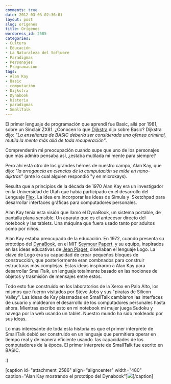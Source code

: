 ```yaml
---
comments: true
date: 2012-03-03 02:36:01
layout: post
slug: origenes
title: Orígenes
wordpress_id: 2585
categories:
- Cultura
- Educación
- La Naturaleza del Software
- Paradigmas
- Personajes
- Programación
tags:
- Alan Kay
- Basic
- computación
- Dijkstra
- Dynabook
- historia
- paradigmas
- SmallTalk
---
```


El primer lenguaje de programación que aprendí fue Basic, allá por 1981, sobre un Sinclair ZX81. ¿Conocen lo que [Dijkstra](http://www.lnds.net/blog/2009/07/calidad-correccion-y-elegancia-una-entrevista-a-dijkstra.html) dijo sobre Basic? Dijkstra dijo: _"La enseñanza de BASIC debería ser considerada una ofensa criminal, mutila la mente más allá de toda recuperación"_.

Comprenderán mi preocupación cuando supe que uno de los personajes que más admiro pensaba así, ¿estaba mutilada mi mente para siempre?

Pero ahí está otro de los grandes héroes de nuestro campo, Alan Kay, que dijo: _"la arrogancia en ciencias de la computación se mide en nano-dijktras"_ (ante lo cual alguien respondió "y en microkays).

Resulta que a principios de la década de 1970 Alan Kay era un investigador en la Universidad de Utah que había participado en el desarrollo del Lenguaje [Flex](http://www.mprove.de/diplom/gui/kay68.html). La idea era incorporar las ideas de Simula y  Sketchpad para desarrollar interfaces gráficas para computadores personales.

Alan Kay tenía esta visión que llamó el DynaBook, un sistema portable, de pantalla plana sensible. Un aparato que es el antecesor directo del notebook y las tablets. Una máquina que fuera usado tanto por adultos como por niños.

Alan Kay estaba preocupado de la educación. En 1972, cuando presenta su prototipo del [DynaBook](http://en.wikipedia.org/wiki/Dynabook), en el MIT [Seymour Papert ](http://en.wikipedia.org/wiki/Papert) y su equipo, inspirados en las ideas educativas de [Jean Piaget ](http://en.wikipedia.org/wiki/Jean_Piaget) diseñaban el lenguaje Logo. La clave de Logo era su capacidad de crear pequeños bloques de construcción, que posteriormente eran combnados para construir estructuras más complejas. Estas ideas inspiraron a Alan Kay para desarrollar SmallTalk, un lenguaje totalmente basado en las nociones de objetos y trasmisión de mensajes entre estos.

Todo esto fue construido en los laboratorios de la Xerox en Palo Alto, los mismos que fueron visitados por Steve Jobs y sus "piratas de Silicon Valley". Las ideas de Kay plasmadas en SmallTalk cambiaron las interfaces de usuario y moldearon el desarrollo de los computadores personales hasta ahora. Mientras escribo esto en mi notebook mi mujer juega Sudoku y navega por la web usando un tablet. Nuestro mundo ha sido moldeado por sus ideas.

Lo más interesante de toda esta historia es que el primer interprete de SmallTalk debió ser construido en un lenguaje que permitiera operar en tiempo real y de manera eficiente usando  las capacidades de los computadores de la época. El primer interprete de SmallTalk fue escrito en BASIC.


:)




[caption id="attachment_2586" align="aligncenter" width="480" caption="Alan Kay mostrando el prototipo del Dynabook"][![](http://www.lnds.net/blog/wp-content/uploads/2012/03/800px-Alan_Kay_and_the_prototype_of_Dynabook_pt._5_3010032738.jpg)](http://www.lnds.net/blog/wp-content/uploads/2012/03/800px-Alan_Kay_and_the_prototype_of_Dynabook_pt._5_3010032738.jpg)[/caption]
